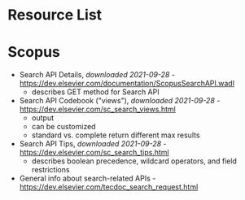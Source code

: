 # Resource List

# Scopus

- Search API Details, _downloaded 2021-09-28_ - https://dev.elsevier.com/documentation/ScopusSearchAPI.wadl
    - describes GET method for Search API
- Search API Codebook ("views"), _downloaded 2021-09-28_ - https://dev.elsevier.com/sc_search_views.html
    - output
    - can be customized
    - standard vs. complete return different max results
- Search API Tips, _downloaded 2021-09-28_ - https://dev.elsevier.com/sc_search_tips.html
    - describes boolean precedence, wildcard operators, and field restrictions
- General info about search-related APIs - https://dev.elsevier.com/tecdoc_search_request.html
